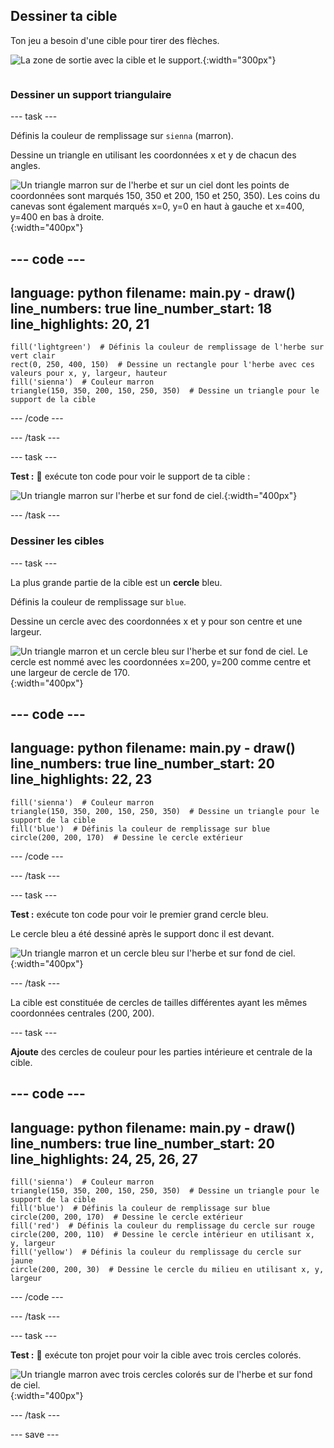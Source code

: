 ## Dessiner ta cible

<div style="display: flex; flex-wrap: wrap">
<div style="flex-basis: 200px; flex-grow: 1; margin-right: 15px;">
Ton jeu a besoin d'une cible pour tirer des flèches.
</div>
<div>

![La zone de sortie avec la cible et le support.](images/three-circles.png){:width="300px"}

</div>
</div>

### Dessiner un support triangulaire

--- task ---

Définis la couleur de remplissage sur `sienna` (marron).

Dessine un triangle en utilisant les coordonnées x et y de chacun des angles.

![Un triangle marron sur de l'herbe et sur un ciel dont les points de coordonnées sont marqués 150, 350 et 200, 150 et 250, 350). Les coins du canevas sont également marqués x=0, y=0 en haut à gauche et x=400, y=400 en bas à droite.](images/stand_coords.png){:width="400px"}

--- code ---
---
language: python filename: main.py - draw() line_numbers: true line_number_start: 18
line_highlights: 20, 21
---

    fill('lightgreen')  # Définis la couleur de remplissage de l'herbe sur vert clair
    rect(0, 250, 400, 150)  # Dessine un rectangle pour l'herbe avec ces valeurs pour x, y, largeur, hauteur
    fill('sienna')  # Couleur marron
    triangle(150, 350, 200, 150, 250, 350)  # Dessine un triangle pour le support de la cible

--- /code ---

--- /task ---

--- task ---

**Test :** 🔄 exécute ton code pour voir le support de ta cible :

![Un triangle marron sur l'herbe et sur fond de ciel.](images/target-stand.png){:width="400px"}

--- /task ---

### Dessiner les cibles

--- task ---

La plus grande partie de la cible est un **cercle** bleu.

Définis la couleur de remplissage sur `blue`.

Dessine un cercle avec des coordonnées x et y pour son centre et une largeur.

![Un triangle marron et un cercle bleu sur l'herbe et sur fond de ciel. Le cercle est nommé avec les coordonnées x=200, y=200 comme centre et une largeur de cercle de 170.](images/circle-coords.png){:width="400px"}

--- code ---
---
language: python filename: main.py - draw() line_numbers: true line_number_start: 20
line_highlights: 22, 23
---

    fill('sienna')  # Couleur marron
    triangle(150, 350, 200, 150, 250, 350)  # Dessine un triangle pour le support de la cible
    fill('blue')  # Définis la couleur de remplissage sur blue
    circle(200, 200, 170)  # Dessine le cercle extérieur

--- /code ---

--- /task ---

--- task ---

**Test :** exécute ton code pour voir le premier grand cercle bleu.

Le cercle bleu a été dessiné après le support donc il est devant.

![Un triangle marron et un cercle bleu sur l'herbe et sur fond de ciel.](images/blue-circle.png){:width="400px"}

--- /task ---

La cible est constituée de cercles de tailles différentes ayant les mêmes coordonnées centrales (200, 200).

--- task ---

**Ajoute** des cercles de couleur pour les parties intérieure et centrale de la cible.

--- code ---
---
language: python filename: main.py - draw() line_numbers: true line_number_start: 20
line_highlights: 24, 25, 26, 27
---

    fill('sienna')  # Couleur marron
    triangle(150, 350, 200, 150, 250, 350)  # Dessine un triangle pour le support de la cible
    fill('blue')  # Définis la couleur de remplissage sur blue
    circle(200, 200, 170)  # Dessine le cercle extérieur
    fill('red')  # Définis la couleur du remplissage du cercle sur rouge
    circle(200, 200, 110)  # Dessine le cercle intérieur en utilisant x, y, largeur
    fill('yellow')  # Définis la couleur du remplissage du cercle sur jaune
    circle(200, 200, 30)  # Dessine le cercle du milieu en utilisant x, y, largeur

--- /code ---

--- /task ---

--- task ---

**Test :** 🔄 exécute ton projet pour voir la cible avec trois cercles colorés.

![Un triangle marron avec trois cercles colorés sur de l'herbe et sur fond de ciel.](images/three-circles.png){:width="400px"}

--- /task ---

--- save ---

